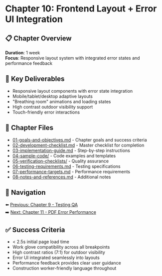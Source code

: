 # Chapter 10: Frontend Layout + Error UI Integration

## 📋 Chapter Overview

**Duration**: 1 week  
**Focus**: Responsive layout system with integrated error states and performance feedback

## 🎯 Key Deliverables

- Responsive layout components with error state integration
- Mobile/tablet/desktop adaptive layouts
- "Breathing room" animations and loading states
- High contrast outdoor visibility support
- Touch-friendly error interactions

## 📁 Chapter Files

- [01-goals-and-objectives.md](./01-goals-and-objectives.md) - Chapter goals and success criteria
- [02-development-checklist.md](./02-development-checklist.md) - Master checklist for completion
- [03-implementation-guide.md](./03-implementation-guide.md) - Step-by-step instructions
- [04-sample-code/](./04-sample-code/) - Code examples and templates
- [05-verification-checklists/](./05-verification-checklists/) - Quality assurance
- [06-testing-requirements.md](./06-testing-requirements.md) - Testing specifications
- [07-performance-targets.md](./07-performance-targets.md) - Performance requirements
- [08-notes-and-references.md](./08-notes-and-references.md) - Additional notes

## 🔗 Navigation

⬅️ [Previous: Chapter 9 - Testing QA](../chapter-09-testing-qa/README.md)  
➡️ [Next: Chapter 11 - PDF Error Performance](../chapter-11-pdf-error-performance/README.md)

## ✅ Success Criteria

- < 2.5s initial page load time
- Work glove compatibility across all breakpoints
- High contrast ratios (7:1) for outdoor visibility
- Error UI integrated seamlessly into layouts
- Performance feedback provides clear user guidance
- Construction worker-friendly language throughout
